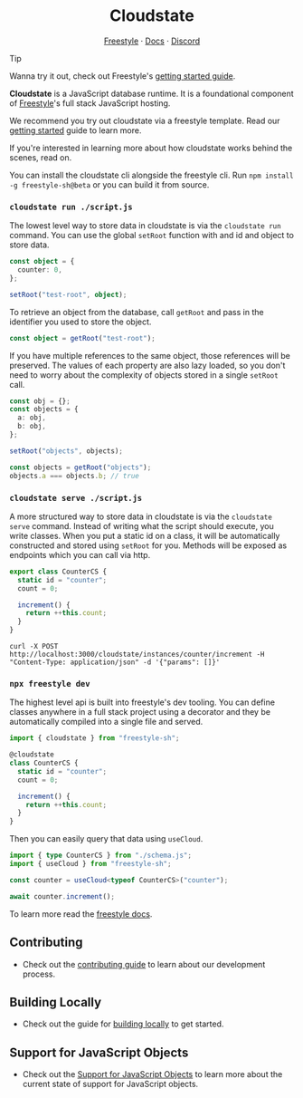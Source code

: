 <h1 align="center">Cloudstate</h1>

<p align="center">
  <a href="https://freestyle.sh">Freestyle</a> · <a href="https://docs.freestyle.dev">Docs</a> · <a href="https://discord.gg/YTRprVkdnz">Discord</a>
</p>

> [!TIP]
> Wanna try it out, check out Freestyle's [getting started guide](https://docs.freestyle.dev/getting-started/intro).

<b>Cloudstate</b> is a JavaScript database runtime. It is a foundational component of <a href="https://freestyle.sh">Freestyle</a>'s full stack JavaScript hosting.

We recommend you try out cloudstate via a freestyle template. Read our [getting started](https://docs.freestyle.dev/getting-started/intro) guide to learn more.

If you're interested in learning more about how cloudstate works behind the scenes, read on.

You can install the cloudstate cli alongside the freestyle cli. Run `npm install -g freestyle-sh@beta` or you can build it from source.

### `cloudstate run ./script.js`

The lowest level way to store data in cloudstate is via the `cloudstate run` command. You can use the global `setRoot` function with and id and object to store data.

```ts
const object = {
  counter: 0,
};

setRoot("test-root", object);
```

To retrieve an object from the database, call `getRoot` and pass in the identifier you used to store the object.

```ts
const object = getRoot("test-root");
```

If you have multiple references to the same object, those references will be preserved. The values of each property are also lazy loaded, so you don't need to worry about the complexity of objects stored in a single `setRoot` call.

```ts
const obj = {};
const objects = {
  a: obj,
  b: obj,
};

setRoot("objects", objects);
```

```ts
const objects = getRoot("objects");
objects.a === objects.b; // true
```

### `cloudstate serve ./script.js`

A more structured way to store data in cloudstate is via the `cloudstate serve` command. Instead of writing what the script should execute, you write classes. When you put a static id on a class, it will be automatically constructed and stored using `setRoot` for you. Methods will be exposed as endpoints which you can call via http.

```ts
export class CounterCS {
  static id = "counter";
  count = 0;

  increment() {
    return ++this.count;
  }
}
```

```
curl -X POST http://localhost:3000/cloudstate/instances/counter/increment -H "Content-Type: application/json" -d '{"params": []}'
```

### `npx freestyle dev`

The highest level api is built into freestyle's dev tooling. You can define classes anywhere in a full stack project using a decorator and they be automatically compiled into a single file and served.

```ts
import { cloudstate } from "freestyle-sh";

@cloudstate
class CounterCS {
  static id = "counter";
  count = 0;

  increment() {
    return ++this.count;
  }
}
```

Then you can easily query that data using `useCloud`.

```ts
import { type CounterCS } from "./schema.js";
import { useCloud } from "freestyle-sh";

const counter = useCloud<typeof CounterCS>("counter");

await counter.increment();
```

To learn more read the [freestyle docs](https://docs.freestyle.dev/getting-started/intro).

## Contributing

- Check out the [contributing guide](CONTRIBUTING.md) to learn about our development process.

## Building Locally

- Check out the guide for [building locally](LOCAL.md) to get started.

## Support for JavaScript Objects

- Check out the [Support for JavaScript Objects](SUPPORT.md) to learn more about the current state of support for JavaScript objects.
